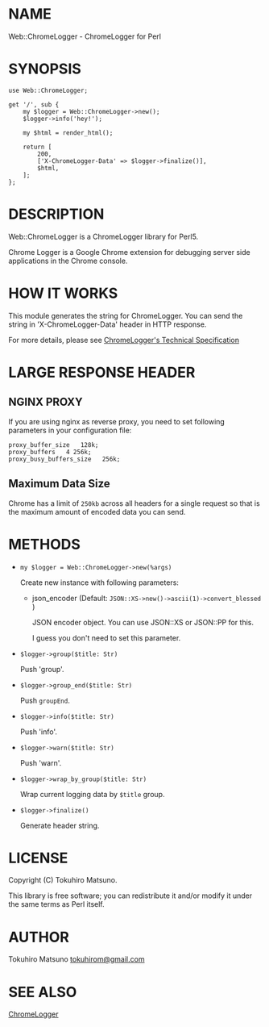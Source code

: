 # NAME

Web::ChromeLogger - ChromeLogger for Perl

# SYNOPSIS

    use Web::ChromeLogger;

    get '/', sub {
        my $logger = Web::ChromeLogger->new();
        $logger->info('hey!');

        my $html = render_html();

        return [
            200,
            ['X-ChromeLogger-Data' => $logger->finalize()],
            $html,
        ];
    };

# DESCRIPTION

Web::ChromeLogger is a ChromeLogger library for Perl5.

Chrome Logger is a Google Chrome extension for debugging server side applications in the Chrome console.

# HOW IT WORKS

This module generates the string for ChromeLogger. You can send the string in 'X-ChromeLogger-Data' header in HTTP response.

For more details, please see [ChromeLogger's Technical Specification](http://craig.is/writing/chrome-logger/techspecs)

# LARGE RESPONSE HEADER

## NGINX PROXY

If you are using nginx as reverse proxy, you need to set following parameters in your configuration file:

    proxy_buffer_size   128k;
    proxy_buffers   4 256k;
    proxy_busy_buffers_size   256k;

## Maximum Data Size

Chrome has a limit of `250kb` across all headers for a single request so that is the maximum amount of encoded data you can send.

# METHODS

- `my $logger = Web::ChromeLogger->new(%args)`

    Create new instance with following parameters:

    - json\_encoder (Default: `JSON::XS->new()->ascii(1)->convert_blessed` )

        JSON encoder object. You can use JSON::XS or JSON::PP for this.

        I guess you don't need to set this parameter.

- `$logger->group($title: Str)`

    Push 'group'.

- `$logger->group_end($title: Str)`

    Push `groupEnd`.

- `$logger->info($title: Str)`

    Push 'info'.

- `$logger->warn($title: Str)`

    Push 'warn'.

- `$logger->wrap_by_group($title: Str)`

    Wrap current logging data by `$title` group.

- `$logger->finalize()`

    Generate header string.

# LICENSE

Copyright (C) Tokuhiro Matsuno.

This library is free software; you can redistribute it and/or modify
it under the same terms as Perl itself.

# AUTHOR

Tokuhiro Matsuno <tokuhirom@gmail.com>

# SEE ALSO

[ChromeLogger](http://craig.is/writing/chrome-logger)
